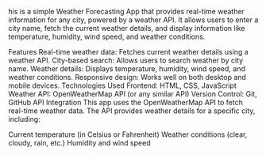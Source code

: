 his is a simple Weather Forecasting App that provides real-time weather information for any city, powered by a weather API. It allows users to enter a city name, fetch the current weather details, and display information like temperature, humidity, wind speed, and weather conditions.

Features
Real-time weather data: Fetches current weather details using a weather API.
City-based search: Allows users to search weather by city name.
Weather details: Displays temperature, humidity, wind speed, and weather conditions.
Responsive design: Works well on both desktop and mobile devices.
Technologies Used
Frontend: HTML, CSS, JavaScript
Weather API: OpenWeatherMap API (or any similar API)
Version Control: Git, GitHub
API Integration
This app uses the OpenWeatherMap API to fetch real-time weather data. The API provides weather details for a specific city, including:

Current temperature (in Celsius or Fahrenheit)
Weather conditions (clear, cloudy, rain, etc.)
Humidity and wind speed
